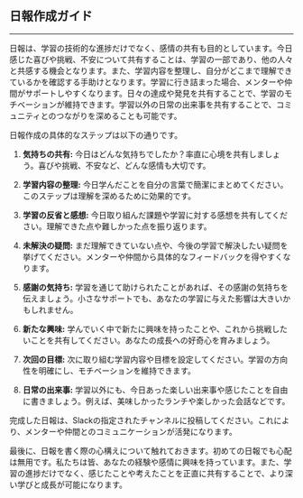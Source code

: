 ## **日報作成ガイド**

---

日報は、学習の技術的な進捗だけでなく、感情の共有も目的としています。今日感じた喜びや挑戦、不安について共有することは、学習の一部であり、他の人々と共感する機会となります。また、学習内容を整理し、自分がどこまで理解できているかを確認する手助けとなります。学習に行き詰まった場合、メンターや仲間がサポートしやすくなります。日々の達成や発見を共有することで、学習のモチベーションが維持できます。学習以外の日常の出来事を共有することで、コミュニティとのつながりを深めることも可能です。

日報作成の具体的なステップは以下の通りです。

1.	**気持ちの共有:** 今日はどんな気持ちでしたか？率直に心境を共有しましょう。喜びや挑戦、不安など、どんな感情も大切です。

2.	**学習内容の整理:** 今日学んだことを自分の言葉で簡潔にまとめてください。このステップは理解を深めるために効果的です。

3.	**学習の反省と感想:** 今日取り組んだ課題や学習に対する感想を共有してください。理解できた点や難しかった点を振り返ります。

4.	**未解決の疑問:** まだ理解できていない点や、今後の学習で解決したい疑問を挙げてください。メンターや仲間から具体的なフィードバックを得やすくなります。

5.	**感謝の気持ち:** 学習を通じて助けられたことがあれば、その感謝の気持ちを伝えましょう。小さなサポートでも、あなたの学習に与えた影響は大きいかもしれません。

6.	**新たな興味:** 学んでいく中で新たに興味を持ったことや、これから挑戦したいことを共有してください。あなたの成長への好奇心を育みましょう。

7.	**次回の目標:** 次に取り組む学習内容や目標を設定してください。学習の方向性を明確にし、モチベーションを維持できます。

8.	**日常の出来事:** 学習以外にも、今日あった楽しい出来事や感じたことを自由に書きましょう。例えば、美味しかったランチや楽しかった会話などです。

完成した日報は、Slackの指定されたチャンネルに投稿してください。これにより、メンターや仲間とのコミュニケーションが活発になります。

最後に、日報を書く際の心構えについて触れておきます。初めての日報でも心配は無用です。私たちは皆、あなたの経験や感情に興味を持っています。また、学習の進捗だけでなく、感じたことや考えたことを正直に共有することで、より深い学びと成長が可能になります。